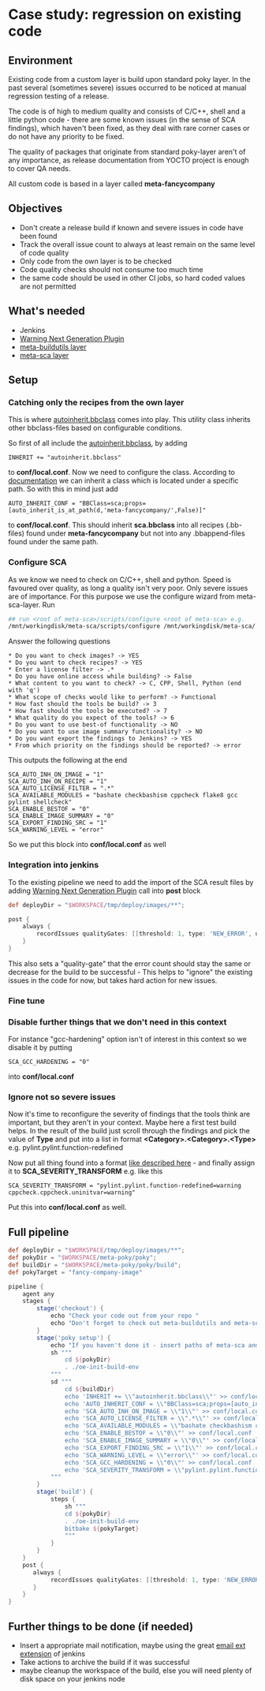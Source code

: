 # Case study: regression on existing code

## Environment

Existing code from a custom layer is build upon standard poky layer.
In the past several (sometimes severe) issues occurred to be noticed at manual regression testing of a release.

The code is of high to medium quality and consists of C/C++, shell and a little python code - there are some known issues (in the sense of SCA findings), which haven't been fixed, as they deal with rare corner cases or do not have any priority to be fixed.

The quality of packages that originate from standard poky-layer aren't of any importance, as release documentation from YOCTO project is enough to cover QA needs.

All custom code is based in a layer called __meta-fancycompany__

## Objectives

* Don't create a release build if known and severe issues in code have been found
* Track the overall issue count to always at least remain on the same level of code quality
* Only code from the own layer is to be checked
* Code quality checks should not consume too much time
* the same code should be used in other CI jobs, so hard coded values are not permitted

## What's needed

* Jenkins
* [Warning Next Generation Plugin](https://plugins.jenkins.io/warnings-ng)
* [meta-buildutils layer](https://github.com/priv-kweihmann/meta-buildutils)
* [meta-sca layer](https://github.com/priv-kweihmann/meta-sca)

## Setup

### Catching only the recipes from the own layer

This is where [autoinherit.bbclass](https://github.com/priv-kweihmann/meta-buildutils/blob/master/classes/auto-inherit.bbclass) comes into play. This utility class inherits other bbclass-files based on configurable conditions.

So first of all include the [autoinherit.bbclass](https://github.com/priv-kweihmann/meta-buildutils/blob/master/classes/auto-inherit.bbclass), by adding

```bitbake
INHERIT += "autoinherit.bbclass"
```

to __conf/local.conf__.
Now we need to configure the class. According to [documentation](https://github.com/priv-kweihmann/meta-buildutils/blob/master/README.md#auto-inherit) we can inherit a class which is located under a specific path. So with this in mind just add

```bitbake
AUTO_INHERIT_CONF = "BBClass=sca;props=[auto_inherit_is_at_path(d,'meta-fancycompany/',False)]"
```

to __conf/local.conf__. This should inherit **sca.bbclass** into all recipes (.bb-files) found under __meta-fancycompany__ but not into any .bbappend-files found under the same path.

### Configure SCA

As we know we need to check on C/C++, shell and python. Speed is favoured over quality, as long a quality isn't very poor. Only severe issues are of importance.
For this purpose we use the configure wizard from meta-sca-layer.
Run

```sh
## run <root of meta-sca>/scripts/configure <root of meta-sca> e.g.
/mnt/workingdisk/meta-sca/scripts/configure /mnt/workingdisk/meta-sca/
```

Answer the following questions

```shell
* Do you want to check images? -> YES
* Do you want to check recipes? -> YES
* Enter a license filter -> .*
* Do you have online access while building? -> False
* What content to you want to check? -> C, CPP, Shell, Python (end with 'q')
* What scope of checks would like to perform? -> Functional
* How fast should the tools be build? -> 3
* How fast should the tools be executed? -> 7
* What quality do you expect of the tools? -> 6
* Do you want to use best-of functionality -> NO
* Do you want to use image summary functionality? -> NO
* Do you want export the findings to Jenkins? -> YES
* From which priority on the findings should be reported? -> error
```

This outputs the following at the end

```bitbake
SCA_AUTO_INH_ON_IMAGE = "1"
SCA_AUTO_INH_ON_RECIPE = "1"
SCA_AUTO_LICENSE_FILTER = ".*"
SCA_AVAILABLE_MODULES = "bashate checkbashism cppcheck flake8 gcc pylint shellcheck"
SCA_ENABLE_BESTOF = "0"
SCA_ENABLE_IMAGE_SUMMARY = "0"
SCA_EXPORT_FINDING_SRC = "1"
SCA_WARNING_LEVEL = "error"
```

So we put this block into __conf/local.conf__ as well

### Integration into jenkins

To the existing pipeline we need to add the import of the SCA result files by adding [Warning Next Generation Plugin](https://plugins.jenkins.io/warnings-ng) call into **post** block

```groovy
def deployDir = "$WORKSPACE/tmp/deploy/images/**";

post {
    always {
        recordIssues qualityGates: [[threshold: 1, type: 'NEW_ERROR', unstable: false]], tools: [checkStyle(pattern: '$deployDir/sca/*/checkstyle/*.xml')]
    }
}
```

This also sets a "quality-gate" that the error count should stay the same or decrease for the build to be successful - This helps to "ignore" the existing issues in the code for now, but takes hard action for new issues.

### Fine tune

### Disable further things that we don't need in this context

For instance "gcc-hardening" option isn't of interest in this context so we disable it by putting

```bitbake
SCA_GCC_HARDENING = "0"
```

into __conf/local.conf__

### Ignore not so severe issues

Now it's time to reconfigure the severity of findings that the tools think are important, but they aren't in your context. Maybe here a first test build helps.
In the result of the build just scroll through the findings and pick the value of __Type__ and put into a list in format __\<Category\>.\<Category\>.\<Type\>__ e.g. pylint.pylint.function-redefined

Now put all thing found into a format [like described here](../conf/sevtransform.md) -  and finally assign it to __SCA_SEVERITY_TRANSFORM__ e.g. like this

```bitbake
SCA_SEVERITY_TRANSFORM = "pylint.pylint.function-redefined=warning cppcheck.cppcheck.uninitvar=warning"
```

Put this into __conf/local.conf__ as well.

## Full pipeline

```groovy
def deployDir = "$WORKSPACE/tmp/deploy/images/**";
def pokyDir = "$WORKSPACE/meta-poky/poky";
def buildDir = "$WORKSPACE/meta-poky/poky/build";
def pokyTarget = "fancy-company-image"

pipeline {
    agent any
    stages {
        stage('checkout') {
            echo "Check your code out from your repo "
            echo "Don't forget to check out meta-buildutils and meta-sca as well"
        }
        stage('poky setup') {
            echo "If you haven't done it - insert paths of meta-sca and meta-buildutils into bblayer.conf"
            sh """
                cd ${pokyDir}
                . ./oe-init-build-env
            """
            sd """
                cd ${buildDir}
                echo 'INHERIT += \\"autoinherit.bbclass\\"' >> conf/local.conf
                echo 'AUTO_INHERIT_CONF = \\"BBClass=sca;props=[auto_inherit_is_at_path(d,\\'meta-fancycompany/\\',False)]\\"' >> conf/local.conf
                echo 'SCA_AUTO_INH_ON_IMAGE = \\"1\\"' >> conf/local.conf
                echo 'SCA_AUTO_LICENSE_FILTER = \\".*\\"' >> conf/local.conf
                echo 'SCA_AVAILABLE_MODULES = \\"bashate checkbashism cppcheck flake8 gcc pylint shellcheck\\"' >> conf/local.conf
                echo 'SCA_ENABLE_BESTOF = \\"0\\"' >> conf/local.conf
                echo 'SCA_ENABLE_IMAGE_SUMMARY = \\"0\\"' >> conf/local.conf
                echo 'SCA_EXPORT_FINDING_SRC = \\"1\\"' >> conf/local.conf
                echo 'SCA_WARNING_LEVEL = \\"error\\"' >> conf/local.conf
                echo 'SCA_GCC_HARDENING = \\"0\\"' >> conf/local.conf
                echo 'SCA_SEVERITY_TRANSFORM = \\"pylint.pylint.function-redefined=warning cppcheck.cppcheck.uninitvar=warning\\"' >> conf/local.conf
            """
        }
        stage('build') {
            steps {
                sh """
                cd ${pokyDir}
                . ./oe-init-build-env
                bitbake ${pokyTarget}
                """
            }
        }
    }
    post {
       always {
            recordIssues qualityGates: [[threshold: 1, type: 'NEW_ERROR', unstable: false]], tools: [checkStyle(pattern: '$deployDir/sca/*/checkstyle/*.xml')]
       }
    }
}
```

## Further things to be done (if needed)

* Insert a appropriate mail notification, maybe using the great [email ext extension](https://wiki.jenkins.io/display/JENKINS/Email-ext+plugin) of jenkins
* Take actions to archive the build if it was successful
* maybe cleanup the workspace of the build, else you will need plenty of disk space on your jenkins node

